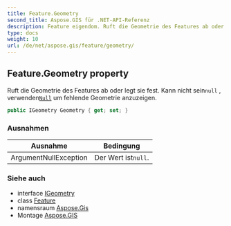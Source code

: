```yaml
---
title: Feature.Geometry
second_title: Aspose.GIS für .NET-API-Referenz
description: Feature eigendom. Ruft die Geometrie des Features ab oder legt sie fest. Kann nicht seinnull  verwendenNull um fehlende Geometrie anzuzeigen.
type: docs
weight: 10
url: /de/net/aspose.gis/feature/geometry/
---
```

## Feature.Geometry property

Ruft die Geometrie des Features ab oder legt sie fest. Kann nicht sein`null` , verwenden[`Null`](../../../aspose.gis.geometries/geometry/null/) um fehlende Geometrie anzuzeigen.

```csharp
public IGeometry Geometry { get; set; }
```

### Ausnahmen

| Ausnahme | Bedingung |
| --- | --- |
| ArgumentNullException | Der Wert ist`null`. |

### Siehe auch

* interface [IGeometry](../../../aspose.gis.geometries/igeometry/)
* class [Feature](../)
* namensraum [Aspose.Gis](../../feature/)
* Montage [Aspose.GIS](../../../)


